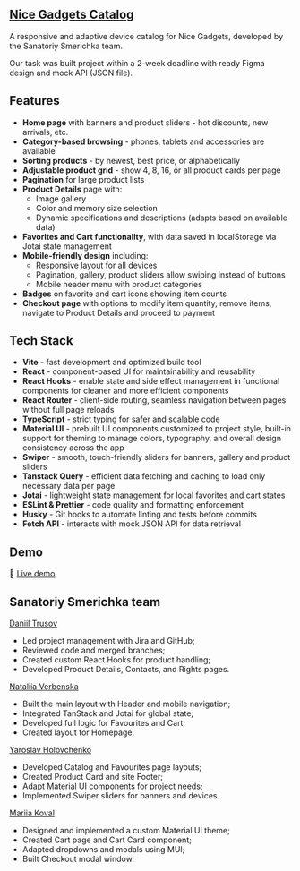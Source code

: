 ## [Nice Gadgets Catalog](https://fs-jan25-smerichka-team.github.io/product-catalog-group-project/#/)

A responsive and adaptive device catalog for Nice Gadgets, developed by the Sanatoriy Smerichka team.

Our task was built project within a 2-week deadline with ready Figma design and mock API (JSON file).

## Features

- **Home page** with banners and product sliders - hot discounts, new arrivals, etc.
- **Category-based browsing** - phones, tablets and accessories are available
- **Sorting products** - by newest, best price, or alphabetically
- **Adjustable product grid** - show 4, 8, 16, or all product cards per page
- **Pagination** for large product lists
- **Product Details** page with:
    - Image gallery
    - Color and memory size selection
    - Dynamic specifications and descriptions (adapts based on available data)
- **Favorites and Cart functionality**, with data saved in localStorage via Jotai state management
- **Mobile-friendly design** including:
    - Responsive layout for all devices
    - Pagination, gallery, product sliders allow swiping instead of buttons
    - Mobile header menu with product categories
- **Badges** on favorite and cart icons showing item counts
- **Checkout page** with options to modify item quantity, remove items, navigate to Product Details and proceed to payment

## Tech Stack

- **Vite** - fast development and optimized build tool
- **React** - component-based UI for maintainability and reusability
- **React Hooks** - enable state and side effect management in functional components for cleaner and more efficient components
- **React Router** - client-side routing, seamless navigation between pages without full page reloads
- **TypeScript** - strict typing for safer and scalable code
- **Material UI** - prebuilt UI components customized to project style, built-in support for theming to manage colors, typography, and overall design consistency across the app
- **Swiper** - smooth, touch-friendly sliders for banners, gallery and product sliders
- **Tanstack Query** - efficient data fetching and caching to load only necessary data per page
- **Jotai** - lightweight state management for local favorites and cart states
- **ESLint & Prettier** - code quality and formatting enforcement
- **Husky** - Git hooks to automate linting and tests before commits
- **Fetch API** - interacts with mock JSON API for data retrieval

## Demo

🔗 [Live demo](https://fs-jan25-smerichka-team.github.io/product-catalog-group-project/#/)



## Sanatoriy Smerichka team

[Daniil Trusov](https://github.com/daniil-trusov)
- Led project management with Jira and GitHub;
- Reviewed code and merged branches;
- Created custom React Hooks for product handling;
- Developed Product Details, Contacts, and Rights pages.

[Nataliia Verbenska](https://github.com/nataliia-v)
- Built the main layout with Header and mobile navigation;
- Integrated TanStack and Jotai for global state;
- Developed full logic for Favourites and Cart;
- Created layout for Homepage.

[Yaroslav Holovchenko](https://github.com/ENigmusSS)
- Developed Catalog and Favourites page layouts;
- Created Product Card and site Footer;
- Adapt Material UI components for project needs;
- Implemented Swiper sliders for banners and devices.

[Mariia Koval](https://github.com/kovalmaria)
- Designed and implemented a custom Material UI theme;
- Created Cart page and Cart Card component;
- Adapted dropdowns and modals using MUI;
- Built Checkout modal window.
